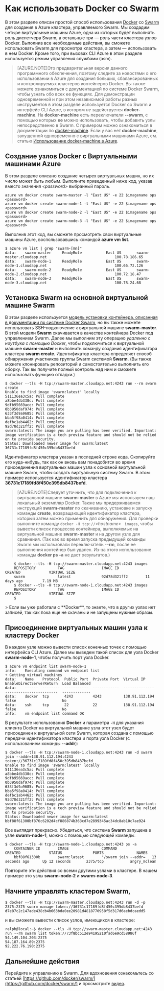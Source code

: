 
<properties
   pageTitle="Приступая к использованию Docker с поддержкой Swarm в Azure"
   description="В этой статье описано создание группы виртуальных машин с расширением Docker для виртуальных машин и использование Swarm для создания кластера Docker."
   services="virtual-machines"
   documentationCenter="virtual-machines"
   authors="squillace"
   manager="timlt"
   editor="tysonn"/>

<tags
   ms.service="virtual-machines"
   ms.devlang="na"
   ms.topic="article"
   ms.tgt_pltfrm="vm-linux"
   ms.workload="infrastructure"
   ms.date="05/24/2015"
   ms.author="rasquill"/>

# Как использовать Docker со Swarm

В этом разделе описан простой способ использования [Docker](https://www.docker.com/) со [Swarm](https://github.com/docker/swarm) для создания в Azure кластера, управляемого Swarm. Мы создадим четыре виртуальные машины Azure, одна из которых будет выполнять роль диспетчера Swarm, а остальные три — роль части кластера узлов Docker. Выполнив все необходимые действия, вы сможете использовать Swarm для просмотра кластера, а затем — использовать в нем Docker. Кроме того, при вызовах CLI Azure в этом разделе используется режим управления службами (asm).

> [AZURE.NOTE]Это предварительная версия данного программного обеспечения, поэтому следите за новостями о его использовании в Azure для создания больших, сбалансированных и контролируемых кластеров контейнеров Docker. Вы также можете ознакомиться с документацией по системе Docker Swarm, чтобы узнать обо всех ее функциях. <!-- --> Для демонстрации одновременной и при этом независимой работы разных инструментов в этом разделе используется Docker со Swarm и интерфейс CLI Azure, в котором *не* задействуется **docker-machine**. На **docker-machine** есть переключатели **--swarm**, с помощью которых **ее** можно использовать, чтобы добавить узлы непосредственно в Swarm. С примером можно ознакомиться в документации по [docker-machine](https://github.com/docker/machine). Если у вас нет **docker-machine**, запущенной одновременно с виртуальными машинами Azure, см. статью [Использование docker-machine в Azure](virtual-machines-docker-machine.md).

## Создание узлов Docker с Виртуальными машинами Azure

В этом разделе описано создание четырех виртуальных машин, но их число может быть любым. Выполните приведенный ниже код, указав вместо значения *&lt;password&gt;* выбранный пароль.

    azure vm docker create swarm-master -l "East US" -e 22 $imagename ops <password>
    azure vm docker create swarm-node-1 -l "East US" -e 22 $imagename ops <password>
    azure vm docker create swarm-node-2 -l "East US" -e 22 $imagename ops <password>
    azure vm docker create swarm-node-3 -l "East US" -e 22 $imagename ops <password>

Выполнив этот код, вы сможете просмотреть свои виртуальные машины Azure, воспользовавшись командой **azure vm list**.

    $ azure vm list | grep "swarm-[mn]"
    data:    swarm-master     ReadyRole           East US       swarm-master.cloudapp.net                               100.78.186.65
    data:    swarm-node-1     ReadyRole           East US       swarm-node-1.cloudapp.net                               100.66.72.126
    data:    swarm-node-2     ReadyRole           East US       swarm-node-2.cloudapp.net                               100.72.18.47  
    data:    swarm-node-3     ReadyRole           East US       swarm-node-3.cloudapp.net                               100.78.24.68  

## Установка Swarm на основной виртуальной машине Swarm

В этом разделе используется [модель установки контейнера, описанная в документации по системе Docker Swarm](https://github.com/docker/swarm#1---docker-image), но вы также можете использовать SSH-подключение к виртуальной машине **swarm-master**. В этой модели **Swarm** скачивается в качестве контейнера Docker под управлением Swarm. Далее мы выполним эту операцию *удаленно с ноутбука с помощью Docker*, чтобы подключиться к виртуальной машине **swarm-master** и выполнить команду создания идентификатора кластера **swarm create**. Идентификатор кластера определяет способ обнаружения участников группы Swarm системой **Swarm**. (Вы также можете клонировать репозиторий и самостоятельно выполнить его сборку. Так вы получите полный контроль над ним и сможете использовать функцию отладки.)

    $ docker --tls -H tcp://swarm-master.cloudapp.net:4243 run --rm swarm create
    Unable to find image 'swarm:latest' locally
    511136ea3c5a: Pull complete
    a8bbe4db330c: Pull complete
    9dfb95669acc: Pull complete
    0b3950daf974: Pull complete
    633f3d9a9685: Pull complete
    bba5f98a0414: Pull complete
    defbc1ab4462: Pull complete
    92d78d321ff2: Pull complete
    swarm:latest: The image you are pulling has been verified. Important: image verification is a tech preview feature and should not be relied on to provide security.
    Status: Downloaded newer image for swarm:latest
    36731c17189fd8f450c395db8437befd

Идентификатор кластера указан в последней строке кода. Скопируйте его куда-нибудь, так как он вновь вам понадобится во время присоединения виртуальных машин узла к основной виртуальной машине Swarm, чтобы создать виртуальную систему Swarm. В этом примере используется идентификатор кластера **36731c17189fd8f450c395db8437befd**.

> [AZURE.NOTE]Следует уточнить, что для подключения к виртуальной машине **swarm-master** в Azure мы используем наш локальный экземпляр Docker. Также мы придерживаемся инструкций **swarm-master** по скачиванию, установке и запуску команды **create**, возвращающей идентификатор кластера, который затем можно применить для обнаружения. <!-- --> Для проверки выполните команду `docker -H tcp://`*&lt;hostname&gt;* ` images`, чтобы вывести список процессов контейнера, выполняемых на виртуальной машине **swarm-master** и на другом узле для сравнения. (Так как во время запуска предыдущей команды Swarm мы использовали переключатель **--rm**, после ее выполнения контейнер был удален. Из-за этого использование команды **docker ps -a** не даст результатов.)


        $ docker --tls -H tcp://swarm-master.cloudapp.net:4243 images
        REPOSITORY          TAG                 IMAGE ID            CREATED             VIRTUAL SIZE
        swarm               latest              92d78d321ff2        11 days ago         7.19 MB
        $ docker --tls -H tcp://swarm-node-1.cloudapp.net:4243 images
        REPOSITORY          TAG                 IMAGE ID            CREATED             VIRTUAL SIZE
        $
<P />
> Если вы уже работали с **Docker**, то знаете, что в других узлах нет записей, так как пока еще не скачаны и не запущены нужные образы.

## Присоединение виртуальных машин узла к кластеру Docker

В каждом узле можно вывести список конечных точек с помощью интерфейса CLI Azure. Далее мы выведем такой список для узла Docker **swarm-node-1**, чтобы получить порт узла Docker.

    $ azure vm endpoint list swarm-node-1
    info:    Executing command vm endpoint list
    + Getting virtual machines
    data:    Name    Protocol  Public Port  Private Port  Virtual IP      EnableDirectServerReturn  Load Balanced
    data:    ------  --------  -----------  ------------  --------------  ------------------------  -------------
    data:    docker  tcp       4243         4243          138.91.112.194  false                     No
    data:    ssh     tcp       22           22            138.91.112.194  false                     No
    info:    vm endpoint list command OK


В результате использования **Docker** и параметра `-H` для указания клиента Docker на виртуальной машине узла этот узел будет присоединен к виртуальной сети Swarm, которая создана с помощью передачи идентификатора кластера и порта узла Docker (с использованием команды **--addr**):

    $ docker --tls -H tcp://swarm-node-1.cloudapp.net:4243 run -d swarm join --addr=138.91.112.194:4243 token://36731c17189fd8f450c395db8437befd
    Unable to find image 'swarm:latest' locally
    511136ea3c5a: Pull complete
    a8bbe4db330c: Pull complete
    9dfb95669acc: Pull complete
    0b3950daf974: Pull complete
    633f3d9a9685: Pull complete
    bba5f98a0414: Pull complete
    defbc1ab4462: Pull complete
    92d78d321ff2: Pull complete
    swarm:latest: The image you are pulling has been verified. Important: image verification is a tech preview feature and should not be relied on to provide security.
    Status: Downloaded newer image for swarm:latest
    bbf88f61300bf876c6202d4cf886874b363cd7e2899345ac34dc8ab10c7ae924

Все выглядит прекрасно. Убедиться, что система **Swarm** запущена в узле **swarm-node-1**, можно с помощью следующей команды:

    $ docker --tls -H tcp://swarm-node-1.cloudapp.net:4243 ps -a
        CONTAINER ID        IMAGE               COMMAND                CREATED             STATUS              PORTS               NAMES
        bbf88f61300b        swarm:latest        "/swarm join --addr=   13 seconds ago      Up 12 seconds       2375/tcp            angry_mclean

Повторите эти действия со всеми другими узлами в кластере. В нашем примере это узлы **swarm-node-2** и **swarm-node-3**.

## Начните управлять кластером Swarm,

    $ docker --tls -H tcp://swarm-master.cloudapp.net:4243 run -d -p 2375:2375 swarm manage token://36731c17189fd8f450c395db8437befd
    d7e87c2c147ade438cb4b663bda0ee20981d4818770958f5d317d6aebdcaedd5

и вы сможете вывести список узлов, имеющихся в кластере:

    ralph@local:~$ docker --tls -H tcp://swarm-master.cloudapp.net:4243 run --rm swarm list token://73f8bc512e94195210fad6e9cd58986f
    54.149.104.203:2375
    54.187.164.89:2375
    92.222.76.190:2375

<!--Every topic should have next steps and links to the next logical set of content to keep the customer engaged-->
## Дальнейшие действия

Перейдите к управлению в Swarm. Для вдохновения ознакомьтесь со статьей [https://github.com/docker/swarm/](https://github.com/docker/swarm/) и просмотрите [видео](https://www.youtube.com/watch?v=EC25ARhZ5bI).

<!-- links -->

[docker-machine-azure]: virtual-machines-docker-machine.md

<!---HONumber=58-->